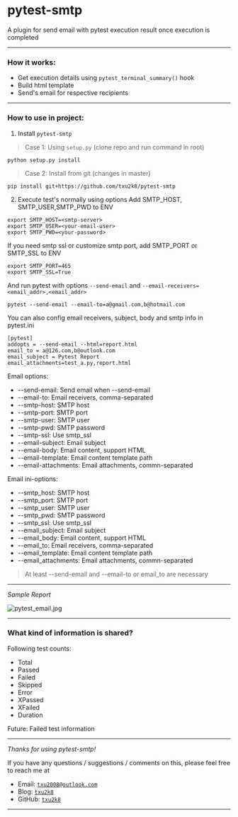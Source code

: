 # pytest-smtp
A plugin for send email with pytest execution result once execution is completed

---

### How it works:

- Get execution details using  `pytest_terminal_summary()` hook
- Build html template
- Send's email for respective recipients

---

### How to use in project:

1. Install `pytest-smtp`

> Case 1: Using `setup.py` (clone repo and run command in root)
```
python setup.py install
```

> Case 2: Install from git (changes in master)
```
pip install git+https://github.com/txu2k8/pytest-smtp
```

2. Execute test's normally using options
Add SMTP_HOST, SMTP_USER,SMTP_PWD to ENV
```
export SMTP_HOST=<smtp-server>
export SMTP_USER=<your-email-user>
export SMTP_PWD=<your-password>
```
If you need smtp ssl or customize smtp port, add SMTP_PORT or SMTP_SSL to ENV
```
export SMTP_PORT=465
export SMTP_SSL=True
```
And run pytest with options `--send-email` and `--email-receivers=<email_addr>,<email_addr>`
```
pytest --send-email --email-to=a@gmail.com,b@hotmail.com
```

You can also config email receivers, subject, body and smtp info in pytest.ini
```
[pytest]
addopts = --send-email --html=report.html
email_to = a@126.com,b@outlook.com
email_subject = Pytest Report
email_attachments=test_a.py,report.html
```

Email options:
- --send-email: Send email when --send-email
- --email-to: Email receivers, comma-separated
- --smtp-host: SMTP host
- --smtp-port: SMTP port
- --smtp-user: SMTP user
- --smtp-pwd: SMTP password
- --smtp-ssl: Use smtp_ssl
- --email-subject: Email subject
- --email-body: Email content, support HTML
- --email-template: Email content template path
- --email-attachments: Email attachments, commn-separated

Email ini-options:

- --smtp_host: SMTP host
- --smtp_port: SMTP port
- --smtp_user: SMTP user
- --smtp_pwd: SMTP password
- --smtp_ssl: Use smtp_ssl
- --email_subject: Email subject
- --email_body: Email content, support HTML
- --email_to: Email receivers, comma-separated
- --email_template: Email content template path
- --email_attachments: Email attachments, commn-separated

> At least --send-email and --email-to or email_to are necessary
---

*Sample Report*

<img src="https://github.com/txu2k8/pytest-smtp/tree/main/docs/pytest_email.jpg" alt="pytest_email.jpg">

---

### What kind of information is shared?

Following test counts:
- Total
- Passed
- Failed
- Skipped
- Error
- XPassed
- XFailed
- Duration

Future: Failed test information

---

*Thanks for using pytest-smtp!*

If you have any questions / suggestions / comments on this, please feel free to reach me at

- Email: <a href="mailto:txu2008@outlook.com?Subject=Pytest-smtp%20Send%20Email" target="_blank">`txu2008@outlook.com`</a> 
- Blog: <a href="https://txu2008.github.io/" target="_blank">`txu2k8`</a>
- GitHub: <a href="https://github.com/txu2k8" target="_blank">`txu2k8`</a>

---
